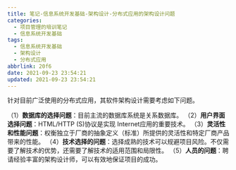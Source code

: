 ```yaml
---
title: 笔记-信息系统开发基础-架构设计-分布式应用的架构设计问题
categories:
  - 项目管理的培训笔记
  - 信息系统开发基础
tags:
  - 信息系统开发基础
  - 架构设计
  - 分布式应用
abbrlink: 20f6
date: 2021-09-23 23:54:21
updated: 2021-09-23 23:54:21
---
```


针对目前广泛使用的分布式应用，其软件架构设计需要考虑如下问题。

（1）**数据库的选择问题**：目前主流的数据库系统是关系数据库。
（2）**用户界面选择问题**：HTML/HTTP (S)协议是实现 Internet应用的重要技术。
（3）**灵活性和性能问题**：权衡独立于厂商的抽象定义（标准）所提供的灵活性和特定厂商产品带来的性能。
（4）**技术选择的问题**：选择成熟的技术可以规避项目风险。不仅需要了解技术的优势，还需要了解技术的适用范围和局限性。
（5）**人员的问题**：聘请经验丰富的架构设计师，可以有效地保证项目的成功。
